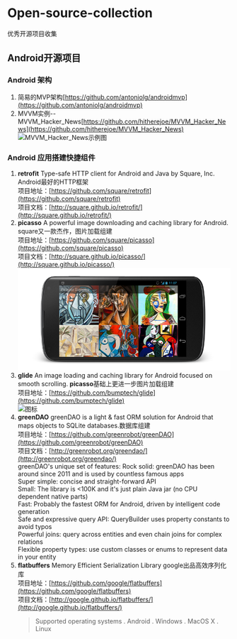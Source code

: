 # Open-source-collection
优秀开源项目收集
## Android开源项目
### Android 架构
1. 简易的MVP架构[https://github.com/antoniolg/androidmvp](https://github.com/antoniolg/androidmvp)
2. MVVM实例--MVVM_Hacker_News[https://github.com/hitherejoe/MVVM_Hacker_News](https://github.com/hitherejoe/MVVM_Hacker_News)
![MVVM_Hacker_News示例图](https://github.com/hitherejoe/MVVM_Hacker_News/blob/master/images/screens.png)

### Android 应用搭建快捷组件
1. **retrofit** Type-safe HTTP client for Android and Java by Square, Inc. Android最好的HTTP框架   
      项目地址：[https://github.com/square/retrofit](https://github.com/square/retrofit)    
      项目文档：[http://square.github.io/retrofit/](http://square.github.io/retrofit/)    
2. **picasso** A powerful image downloading and caching library for Android. square又一款杰作，图片加载组建    
      项目地址：[https://github.com/square/picasso](https://github.com/square/picasso)    
      项目文档：[http://square.github.io/picasso/](http://square.github.io/picasso/)    
      ![示例图](https://github.com/square/picasso/blob/master/website/static/sample.png)    
3. **glide** An image loading and caching library for Android focused on smooth scrolling. **picasso**基础上更进一步图片加载组建    
      项目地址：[https://github.com/bumptech/glide](https://github.com/bumptech/glide)    
      ![图标](https://github.com/bumptech/glide/blob/master/static/glide_logo.png)    
4. **greenDAO** greenDAO is a light & fast ORM solution for Android that maps objects to SQLite databases.数据库组建         
      项目地址：[https://github.com/greenrobot/greenDAO](https://github.com/greenrobot/greenDAO)    
      项目文档：[http://greenrobot.org/greendao/](http://greenrobot.org/greendao/)    
greenDAO's unique set of features:
Rock solid: greenDAO has been around since 2011 and is used by countless famous apps    
Super simple: concise and straight-forward API    
Small: The library is <100K and it's just plain Java jar (no CPU dependent native parts)    
Fast: Probably the fastest ORM for Android, driven by intelligent code generation    
Safe and expressive query API: QueryBuilder uses property constants to avoid typos    
Powerful joins: query across entities and even chain joins for complex relations    
Flexible property types: use custom classes or enums to represent data in your entity    
5. **flatbuffers** Memory Efficient Serialization Library google出品高效序列化库    
    项目地址：[https://github.com/google/flatbuffers](https://github.com/google/flatbuffers)    
    项目文档：[http://google.github.io/flatbuffers/](http://google.github.io/flatbuffers/)    
    >Supported operating systems
   .  Android
   .  Windows
   .  MacOS X
   .  Linux

